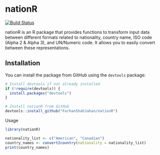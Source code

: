 # nationR

[![Build Status](https://travis-ci.org/FarhanShahJahan/nationR.svg?branch=master)](https://travis-ci.org/FarhanShahJahan/nationR)

nationR is an R package that provides functions to transform input data between different formats related to nationality, country name, ISO code (Alpha 2 & Alpha 3), and UN/Numeric code. It allows you to easily convert between these representations.

## Installation

You can install the package from GitHub using the `devtools` package:

```R
# Install devtools if not already installed
if (!require(devtools)) {
  install.packages("devtools")
}

# Install nationR from GitHub
devtools::install_github("FarhanShahJahan/nationR")
```
Usage

```R
library(nationR)

nationality_list <- c("American", "Canadian")
country_names <- convert2country(nationality = nationality_list)
print(country_names)
